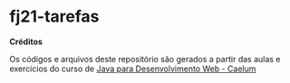 # fj21-tarefas

<b>Créditos</b>

Os códigos e arquivos deste repositório são gerados a partir das aulas e exercícios  do curso de <a href="https://www.caelum.com.br/curso-java-web">Java para Desenvolvimento Web - Caelum</a>
